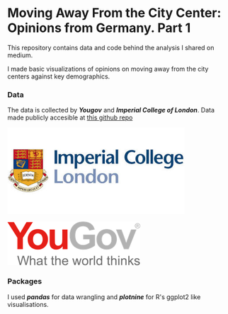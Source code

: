 # Moving Away From the City Center: Opinions from Germany. Part 1

This repository contains data and code behind the analysis I shared on medium. 

I made basic visualizations of opinions on moving away from the city centers against key demographics.

### Data



The data is collected by **_Yougov_** and **_Imperial College of London_**. Data made publicly accesible at
[this github repo](https://github.com/YouGov-Data/covid-19-tracker)

![imp](imperial-logo.jpg)


![yg](yougov-logo.png)


### Packages
I used **_pandas_** for data wrangling and **_plotnine_** for R's ggplot2 like visualisations. 




